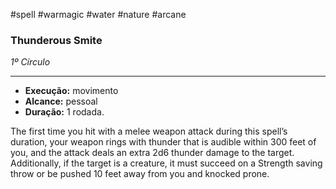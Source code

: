 #spell #warmagic #water #nature #arcane 
### Thunderous Smite
*1º Círculo*
___
- **Execução:** movimento
- **Alcance:** pessoal
- **Duração:** 1 rodada.

The first time you hit with a melee weapon attack during this spell’s duration, your weapon rings with thunder that is audible within 300 feet of you, and the attack deals an extra 2d6 thunder damage to the target. Additionally, if the target is a creature, it must succeed on a Strength saving throw or be pushed 10 feet away from you and knocked prone.
